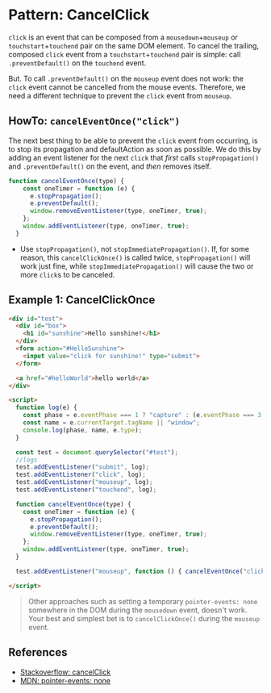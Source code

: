 # Pattern: CancelClick

`click` is an event that can be composed from a `mousedown`+`mouseup` or `touchstart`+`touchend` 
pair on the same DOM element. To cancel the trailing, composed `click` event from a 
`touchstart`+`touchend` pair is simple: call `.preventDefault()` on the `touchend` event.

But. To call `.preventDefault()` on the `mouseup` event does not work: the `click` event cannot
be cancelled from the mouse events. Therefore, we need a different technique to prevent the 
`click` event from `mouseup`.

## HowTo: `cancelEventOnce("click")`

The next best thing to be able to prevent the `click` event from occurring, is to stop its propagation
and defaultAction as soon as possible. We do this by adding an event listener for the next `click` 
that *first* calls `stopPropagation()` and `.preventDefault()` on the event, and *then* removes itself.

```javascript
function cancelEventOnce(type) {
    const oneTimer = function (e) {
      e.stopPropagation();
      e.preventDefault();
      window.removeEventListener(type, oneTimer, true);
    };
    window.addEventListener(type, oneTimer, true);
  }
```
 * Use `stopPropagation()`, not `stopImmediatePropagation()`. 
   If, for some reason, this `cancelClickOnce()` is called twice, 
   `stopPropagation()` will work just fine, while `stopImmediatePropagation()` will cause the two or 
   more `click`s to be canceled. 

## Example 1: CancelClickOnce

<code-demo src="demo/CancelClickOnce.html"></code-demo>
```html
<div id="test">
  <div id="box">
    <h1 id="sunshine">Hello sunshine!</h1>
  </div>
  <form action="#HelloSunshine">
    <input value="click for sunshine!" type="submit">
  </form>

  <a href="#helloWorld">hello world</a>
</div>

<script>
  function log(e) {
    const phase = e.eventPhase === 1 ? "capture" : (e.eventPhase === 3 ? "bubble" : "target");
    const name = e.currentTarget.tagName || "window";
    console.log(phase, name, e.type);
  }

  const test = document.querySelector("#test");
  //logs
  test.addEventListener("submit", log);
  test.addEventListener("click", log);
  test.addEventListener("mouseup", log);
  test.addEventListener("touchend", log);

  function cancelEventOnce(type) {
    const oneTimer = function (e) {
      e.stopPropagation();
      e.preventDefault();
      window.removeEventListener(type, oneTimer, true);
    };
    window.addEventListener(type, oneTimer, true);
  }

  test.addEventListener("mouseup", function () { cancelEventOnce("click"); });

</script>
```

> Other approaches such as setting a temporary `pointer-events: none` somewhere in the DOM during the 
> `mousedown` event, doesn't work. Your best and simplest bet is to `cancelClickOnce()` during the 
> `mouseup` event.

## References

 * [Stackoverflow: cancelClick](https://stackoverflow.com/questions/17441810/pointer-events-none-does-not-work-in-ie9-and-ie10#answer-17441921)
 * [MDN: pointer-events: none](https://css-tricks.com/almanac/properties/p/pointer-events/)